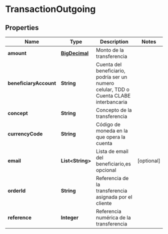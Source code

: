 # TransactionOutgoing

## Properties
Name | Type | Description | Notes
------------ | ------------- | ------------- | -------------
**amount** | [**BigDecimal**](BigDecimal.md) | Monto de la transferencia | 
**beneficiaryAccount** | **String** | Cuenta del beneficiario, podría ser un numero celular, TDD o Cuenta CLABE interbancaria  | 
**concept** | **String** | Concepto de la transferencia | 
**currencyCode** | **String** | Código de moneda en la que opera la cuenta | 
**email** | **List&lt;String&gt;** | Lista de email del beneficiario,es opcional |  [optional]
**orderId** | **String** | Referencia de la transferencia asignada por el cliente | 
**reference** | **Integer** | Referencia numérica de la transferencia | 
